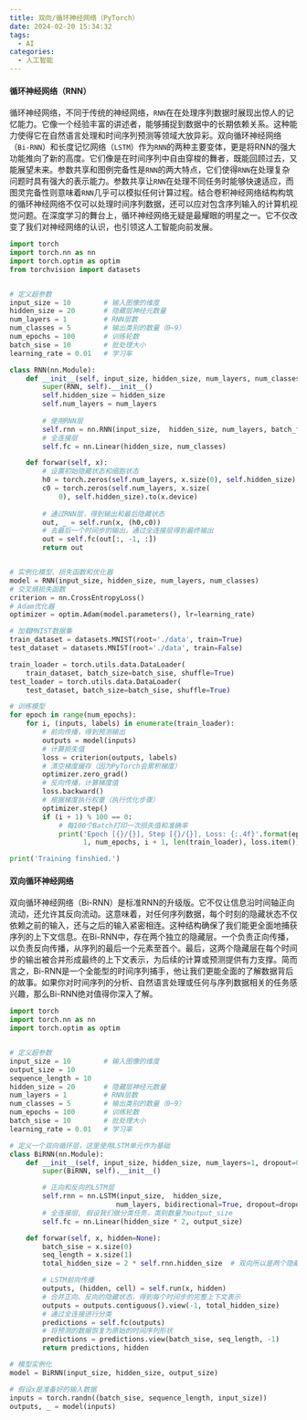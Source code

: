 ```yaml
---
title: 双向/循环神经网络（PyTorch）
date: 2024-02-20 15:34:32
tags:
  - AI
categories:
  - 人工智能
---
```


#### 循环神经网络（RNN）

循环神经网络，不同于传统的神经网络，`RNN`在在处理序列数据时展现出惊人的记忆能力。它像一个经验丰富的讲述者，能够捕捉到数据中的长期依赖关系。这种能力使得它在自然语言处理和时间序列预测等领域大放异彩。双向循环神经网络（`Bi-RNN`）和长度记忆网络（`LSTM`）作为`RNN`的两种主要变体，更是将RNN的强大功能推向了新的高度。它们像是在时间序列中自由穿梭的舞者，既能回顾过去，又能展望未来。参数共享和图例完备性是`RNN`的两大特点，它们使得`RNN`在处理复杂问题时具有强大的表示能力。参数共享让`RNN`在处理不同任务时能够快速适应，而图灵完备性则意味着`RNN`几乎可以模拟任何计算过程。结合卷积神经网络结构构筑的循环神经网络不仅可以处理时间序列数据，还可以应对包含序列输入的计算机视觉问题。在深度学习的舞台上，循环神经网络无疑是最耀眼的明星之一。它不仅改变了我们对神经网络的认识，也引领这人工智能向前发展。
<!-- more -->

```python
import torch
import torch.nn as nn
import torch.optim as optim
from torchvision import datasets


# 定义超参数
input_size = 10        # 输入图像的维度
hidden_size = 20       # 隐藏层神经元数量
num_layers = 1         # RNN层数
num_classes = 5        # 输出类别的数量（0~9）
num_epochs = 100       # 训练轮数
batch_sise = 10        # 批处理大小
learning_rate = 0.01   # 学习率

class RNN(nn.Module):
    def __init__(self, input_size, hidden_size, num_layers, num_classes):
        super(RNN, self).__init__()
        self.hidden_size = hidden_size
        self.num_layers = num_layers
        
        # 使用RNN层
        self.rnn = nn.RNN(input_size,  hidden_size, num_layers, batch_first=True)
        # 全连接层
        self.fc = nn.Linear(hidden_size, num_classes)

    def forwar(self, x):
        # 设置初始隐藏状态和细胞状态
        h0 = torch.zeros(self.num_layers, x.size(0), self.hidden_size).to(x.device)
        c0 = torch.zeros(self.num_layers, x.size(
            0), self.hidden_size).to(x.device)
        
        # 通过RNN层，得到输出和最后隐藏状态
        out, _ = self.run(x, (h0,c0))
        # 去最后一个时间步的输出，通过全连接层得到最终输出
        out = self.fc(out[:, -1, :])
        return out


# 实例化模型、损失函数和优化器
model = RNN(input_size, hidden_size, num_layers, num_classes)
# 交叉熵损失函数
criterion = nn.CrossEntropyLoss()
# Adam优化器
optimizer = optim.Adam(model.parameters(), lr=learning_rate)

# 加载MNIST数据集
train_dataset = datasets.MNIST(root='./data', train=True)
test_dataset = datasets.MNIST(root='./data', train=False)

train_loader = torch.utils.data.DataLoader(
    train_dataset, batch_size=batch_sise, shuffle=True)
test_loader = torch.utils.data.DataLoader(
    test_dataset, batch_size=batch_sise, shuffle=True)

# 训练模型
for epoch in range(num_epochs):
    for i, (inputs, labels) in enumerate(train_loader):
        # 前向传播，得到预测输出
        outputs = model(inputs)
        # 计算损失值
        loss = criterion(outputs, labels)
        # 清空梯度缓存（因为PyTorch会累积梯度）
        optimizer.zero_grad()
        # 反向传播，计算梯度值
        loss.backward()
        # 根据梯度执行权重（执行优化步骤）
        optimizer.step()
        if (i + 1) % 100 == 0:
            # 每100个Batch打印一次损失值和准确率
            print('Epoch [{}/{}], Step [{}/{}], Loss: {:.4f}'.format(epoch +
                  1, num_epochs, i + 1, len(train_loader), loss.item()))

print('Training finshied.')
```

#### 双向循环神经网络

双向循环神经网络（Bi-RNN）是标准RNN的升级版。它不仅让信息沿时间轴正向流动，还允许其反向流动。这意味着，对任何序列数据，每个时刻的隐藏状态不仅依赖之前的输入，还与之后的输入紧密相连。这种结构确保了我们能更全面地捕获序列的上下文信息。在Bi-RNN中，存在两个独立的隐藏层。一个负责正向传播，以负责反向传播，从序列的最后一个元素至首个。最后，这两个隐藏层在每个时间步的输出被合并形成最终的上下文表示，为后续的计算或预测提供有力支撑。简而言之，Bi-RNN是一个全能型的时间序列捕手，他让我们更能全面的了解数据背后的故事。如果你对时间序列的分析、自然语言处理或任何与序列数据相关的任务感兴趣，那么Bi-RNN绝对值得你深入了解。

```python
import torch
import torch.nn as nn
import torch.optim as optim


# 定义超参数
input_size = 10        # 输入图像的维度
output_size = 10
sequence_length = 10
hidden_size = 20       # 隐藏层神经元数量
num_layers = 1         # RNN层数
num_classes = 5        # 输出类别的数量（0~9）
num_epochs = 100       # 训练轮数
batch_sise = 10        # 批处理大小
learning_rate = 0.01   # 学习率

# 定义一个双向循环层，这里使用LSTM单元作为基础
class BiRNN(nn.Module):
    def __init__(self, input_size, hidden_size, num_layers=1, dropout=0.5):
        super(BiRNN, self).__init__()

        # 正向和反向的LSTM层
        self.rnn = nn.LSTM(input_size,  hidden_size,
                          num_layers, bidirectional=True, dropout=dropout)
        # 全连接层, 假设我们做分类任务，类别数量为output_size
        self.fc = nn.Linear(hidden_size * 2, output_size)

    def forwar(self, x, hidden=None):
        batch_sise = x.size(0)
        seq_length = x.size(1)
        total_hidden_size = 2 * self.rnn.hidden_size  # 双向所以是两个隐藏层大小

        # LSTM前向传播
        outputs, (hidden, cell) = self.run(x, hidden)
        # 合并正向、反向的隐藏状态，得到每个时间步的完整上下文表示
        outputs = outputs.contiguous().view(-1, total_hidden_size)
        # 通过全连接进行分类
        predictions = self.fc(outputs)
        # 将预测的数据恢复为原始的时间序列形状
        predictions = predictions.view(batch_sise, seq_length, -1)
        return predictions, hidden

# 模型实例化
model = BiRNN(input_size, hidden_size, output_size)

# 假设x是准备好的输入数据
inputs = torch.randn((batch_sise, sequence_length, input_size))
outputs, _ = model(inputs)
```